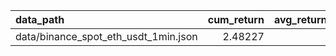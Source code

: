 | data_path                            |   cum_return |   avg_return_per_trade |   num_trades |   num_pos_trades |   num_neg_trades |
|:-------------------------------------|-------------:|-----------------------:|-------------:|-----------------:|-----------------:|
| data/binance_spot_eth_usdt_1min.json |      2.48227 |                1.00052 |         1817 |              889 |              928 |